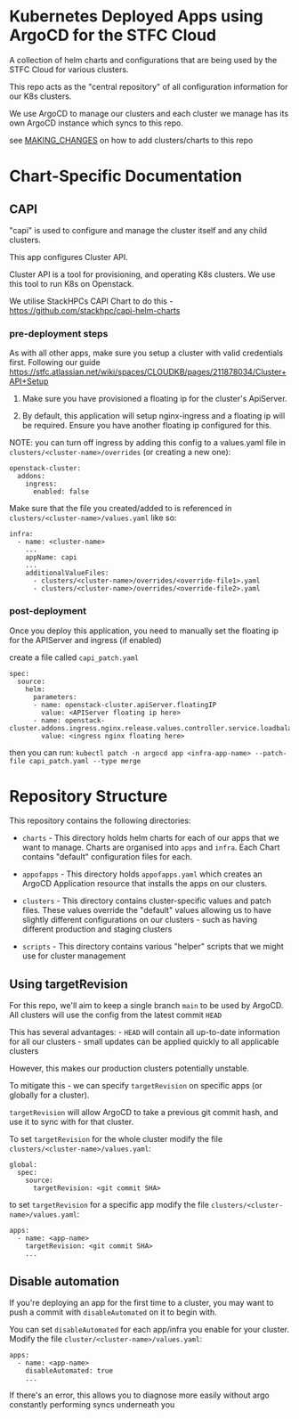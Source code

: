 # Kubernetes Deployed Apps using ArgoCD for the STFC Cloud 

A collection of helm charts and configurations that are being used by the STFC Cloud for various clusters. 

This repo acts as the "central repository" of all configuration information for our K8s clusters. 

We use ArgoCD to manage our clusters and each cluster we manage has its own ArgoCD instance which syncs to this repo.

see [MAKING_CHANGES](./MAKING_CHANGES.md) on how to add clusters/charts to this repo


# Chart-Specific Documentation

## CAPI

"capi" is used to configure and manage the cluster itself and any child clusters.  

This app configures Cluster API. 

Cluster API is a tool for provisioning, and operating K8s clusters. We use this tool to run K8s on Openstack. 

We utilise StackHPCs CAPI Chart to do this - https://github.com/stackhpc/capi-helm-charts

### pre-deployment steps

As with all other apps, make sure you setup a cluster with valid credentials first. Following our guide https://stfc.atlassian.net/wiki/spaces/CLOUDKB/pages/211878034/Cluster+API+Setup

1. Make sure you have provisioned a floating ip for the cluster's ApiServer.

2. By default, this application will setup nginx-ingress and a floating ip will be required. Ensure you have another floating ip configured for this.
  
NOTE: you can turn off ingress by adding this config to a values.yaml file in `clusters/<cluster-name>/overrides` (or creating a new one):
```
openstack-cluster:
  addons:
    ingress:
      enabled: false
```

Make sure that the file you created/added to is referenced in `clusters/<cluster-name>/values.yaml` like so:

```
infra:
  - name: <cluster-name>
    ...
    appName: capi
    ...
    additionalValueFiles: 
      - clusters/<cluster-name>/overrides/<override-file1>.yaml
      - clusters/<cluster-name>/overrides/<override-file2>.yaml
```

### post-deployment

Once you deploy this application, you need to manually set the floating ip for the APIServer and ingress (if enabled)

create a file called `capi_patch.yaml`

```
spec:
  source:
    helm:
      parameters:
      - name: openstack-cluster.apiServer.floatingIP
        value: <APIServer floating ip here>
      - name: openstack-cluster.addons.ingress.nginx.release.values.controller.service.loadbalancerIP
        value: <ingress nginx floating here>
```

then you can run: 
`kubectl patch -n argocd app <infra-app-name> --patch-file capi_patch.yaml --type merge`



# Repository Structure

This repository contains the following directories:

- `charts` - This directory holds helm charts for each of our apps that we want to manage. Charts are organised into `apps` and `infra`. Each Chart contains "default" configuration files for each.

- `appofapps` - This directory holds `appofapps.yaml` which creates an ArgoCD Application resource that installs the apps on our clusters. 

- `clusters` - This directory contains cluster-specific values and patch files. These values override the "default" values allowing us to have slightly different configurations on our clusters - such as having different production and staging clusters 

- `scripts` - This directory contains various "helper" scripts that we might use for cluster management



## Using targetRevision

For this repo, we'll aim to keep a single branch `main` to be used by ArgoCD. 
All clusters will use the config from the latest commit `HEAD`

This has several advantages:
     - `HEAD` will contain all up-to-date information for all our clusters
     - small updates can be applied quickly to all applicable clusters

However, this makes our production clusters potentially unstable. 

To mitigate this - we can specify `targetRevision` on specific apps (or globally for a cluster).

`targetRevision` will allow ArgoCD to take a previous git commit hash, and use it to sync with for that cluster.

To set `targetRevision` for the whole cluster modify the file `clusters/<cluster-name>/values.yaml`: 

```
global:
  spec:
    source:
      targetRevision: <git commit SHA>
```

to set `targetRevision` for a specific app modify the file `clusters/<cluster-name>/values.yaml`:

```
apps:
  - name: <app-name>
    targetRevision: <git commit SHA>
    ...
```

## Disable automation

If you're deploying an app for the first time to a cluster, you may want to push a commit with `disableAutomated` on it to begin with. 

You can set `disableAutomated` for each app/infra you enable for your cluster. Modify the file `cluster/<cluster-name>/values.yaml`:

```
apps:
  - name: <app-name>
    disableAutomated: true
    ...
```

If there's an error, this allows you to diagnose more easily without argo constantly performing syncs underneath you
